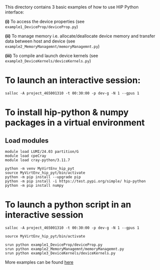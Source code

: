 This directory contains 3 basic examples of how to use HIP Python interface:

**(i)**   To access the device properties (see `example1_DeviceProp/deviceProp.py`)

**(ii)**  To manage memory i.e. allocate/deallocate device memory and transfer data between host and device (see `example2_MemoryManagemnt/memoryManagemnt.py`)

**(iii)** To compile and launch device kernels (see `example3_DeviceKernels/deviceKernels.py`)
 
# To launch an interactive session:
```
salloc -A project_465001310 -t 00:30:00 -p dev-g -N 1 --gpus 1
```

# To install hip-python & numpy packages in a virtual environment 
## Load modules
```
module load LUMI/24.03 partition/G
module load cpeCray
module load cray-python/3.11.7
```
```
python -m venv MyVirtEnv_hip_pyt    
source MyVirtEnv_hip_pyt/bin/activate
python -m pip install --upgrade pip
python -m pip install -i https://test.pypi.org/simple/ hip-python
python -m pip install numpy
```

# To launch a python script in an interactive session
```
salloc -A project_465001310 -t 00:30:00 -p dev-g -N 1 --gpus 1

source MyVirtEnv_hip_pyt/bin/activate

srun python example1_DeviceProp/deviceProp.py
srun python example2_MemoryManagemnt/memoryManagemnt.py
srun python example3_DeviceKernels/deviceKernels.py
```

More examples can be found [here](https://rocm.docs.amd.com/projects/hip-python/en/latest/user_guide/1_usage.html)
